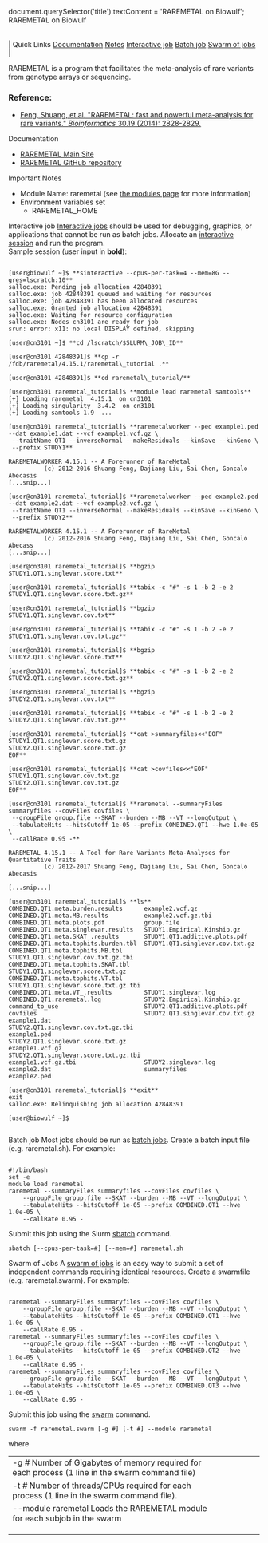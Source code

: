

document.querySelector('title').textContent = 'RAREMETAL on Biowulf';
RAREMETAL on Biowulf


|  |
| --- |
| 
Quick Links
[Documentation](#doc)
[Notes](#notes)
[Interactive job](#int) 
[Batch job](#sbatch) 
[Swarm of jobs](#swarm) 
 |



RAREMETAL is a program that facilitates the meta-analysis of rare variants from genotype arrays or sequencing.



### Reference:


* [Feng, Shuang, et al. "RAREMETAL: fast and powerful meta-analysis for rare variants." *Bioinformatics* 30.19 (2014): 2828-2829.](https://academic.oup.com/bioinformatics/article/30/19/2828/2422168)


Documentation
* [RAREMETAL Main Site](https://genome.sph.umich.edu/wiki/RAREMETAL)
* [RAREMETAL GitHub repository](https://github.com/statgen/raremetal)


Important Notes
* Module Name: raremetal (see [the modules page](/apps/modules.html) for more information)
 * Environment variables set 
	+ RAREMETAL\_HOME



Interactive job
[Interactive jobs](/docs/userguide.html#int) should be used for debugging, graphics, or applications that cannot be run as batch jobs.
Allocate an [interactive session](/docs/userguide.html#int) and run the program.   
Sample session (user input in **bold**):



```

[user@biowulf ~]$ **sinteractive --cpus-per-task=4 --mem=8G --gres=lscratch:10**
salloc.exe: Pending job allocation 42848391
salloc.exe: job 42848391 queued and waiting for resources
salloc.exe: job 42848391 has been allocated resources
salloc.exe: Granted job allocation 42848391
salloc.exe: Waiting for resource configuration
salloc.exe: Nodes cn3101 are ready for job
srun: error: x11: no local DISPLAY defined, skipping

[user@cn3101 ~]$ **cd /lscratch/$SLURM\_JOB\_ID**

[user@cn3101 42848391]$ **cp -r /fdb/raremetal/4.15.1/raremetal\_tutorial .**

[user@cn3101 42848391]$ **cd raremetal\_tutorial/**

[user@cn3101 raremetal_tutorial]$ **module load raremetal samtools**
[+] Loading raremetal  4.15.1  on cn3101
[+] Loading singularity  3.4.2  on cn3101
[+] Loading samtools 1.9  ...

[user@cn3101 raremetal_tutorial]$ **raremetalworker --ped example1.ped --dat example1.dat --vcf example1.vcf.gz \
 --traitName QT1 --inverseNormal --makeResiduals --kinSave --kinGeno \
 --prefix STUDY1**

RAREMETALWORKER 4.15.1 -- A Forerunner of RareMetal
          (c) 2012-2016 Shuang Feng, Dajiang Liu, Sai Chen, Goncalo Abecasis
[...snip...]

[user@cn3101 raremetal_tutorial]$ **raremetalworker --ped example2.ped --dat example2.dat --vcf example2.vcf.gz \
 --traitName QT1 --inverseNormal --makeResiduals --kinSave --kinGeno \
 --prefix STUDY2**

RAREMETALWORKER 4.15.1 -- A Forerunner of RareMetal
          (c) 2012-2016 Shuang Feng, Dajiang Liu, Sai Chen, Goncalo Abecass
[...snip...]

[user@cn3101 raremetal_tutorial]$ **bgzip STUDY1.QT1.singlevar.score.txt**

[user@cn3101 raremetal_tutorial]$ **tabix -c "#" -s 1 -b 2 -e 2 STUDY1.QT1.singlevar.score.txt.gz**

[user@cn3101 raremetal_tutorial]$ **bgzip STUDY1.QT1.singlevar.cov.txt**

[user@cn3101 raremetal_tutorial]$ **tabix -c "#" -s 1 -b 2 -e 2 STUDY1.QT1.singlevar.cov.txt.gz**

[user@cn3101 raremetal_tutorial]$ **bgzip STUDY2.QT1.singlevar.score.txt**

[user@cn3101 raremetal_tutorial]$ **tabix -c "#" -s 1 -b 2 -e 2 STUDY2.QT1.singlevar.score.txt.gz**

[user@cn3101 raremetal_tutorial]$ **bgzip STUDY2.QT1.singlevar.cov.txt**

[user@cn3101 raremetal_tutorial]$ **tabix -c "#" -s 1 -b 2 -e 2 STUDY2.QT1.singlevar.cov.txt.gz**

[user@cn3101 raremetal_tutorial]$ **cat >summaryfiles<<"EOF"
STUDY1.QT1.singlevar.score.txt.gz
STUDY2.QT1.singlevar.score.txt.gz
EOF**

[user@cn3101 raremetal_tutorial]$ **cat >covfiles<<"EOF"
STUDY1.QT1.singlevar.cov.txt.gz
STUDY2.QT1.singlevar.cov.txt.gz
EOF**

[user@cn3101 raremetal_tutorial]$ **raremetal --summaryFiles summaryfiles --covFiles covfiles \
 --groupFile group.file --SKAT --burden --MB --VT --longOutput \
 --tabulateHits --hitsCutoff 1e-05 --prefix COMBINED.QT1 --hwe 1.0e-05 \
 --callRate 0.95 -**

RAREMETAL 4.15.1 -- A Tool for Rare Variants Meta-Analyses for Quantitative Traits
          (c) 2012-2017 Shuang Feng, Dajiang Liu, Sai Chen, Goncalo Abecasis

[...snip...]

[user@cn3101 raremetal_tutorial]$ **ls**
COMBINED.QT1.meta.burden.results      example2.vcf.gz
COMBINED.QT1.meta.MB.results          example2.vcf.gz.tbi
COMBINED.QT1.meta.plots.pdf           group.file
COMBINED.QT1.meta.singlevar.results   STUDY1.Empirical.Kinship.gz
COMBINED.QT1.meta.SKAT_.results       STUDY1.QT1.additive.plots.pdf
COMBINED.QT1.meta.tophits.burden.tbl  STUDY1.QT1.singlevar.cov.txt.gz
COMBINED.QT1.meta.tophits.MB.tbl      STUDY1.QT1.singlevar.cov.txt.gz.tbi
COMBINED.QT1.meta.tophits.SKAT.tbl    STUDY1.QT1.singlevar.score.txt.gz
COMBINED.QT1.meta.tophits.VT.tbl      STUDY1.QT1.singlevar.score.txt.gz.tbi
COMBINED.QT1.meta.VT_.results         STUDY1.singlevar.log
COMBINED.QT1.raremetal.log            STUDY2.Empirical.Kinship.gz
command_to_use                        STUDY2.QT1.additive.plots.pdf
covfiles                              STUDY2.QT1.singlevar.cov.txt.gz
example1.dat                          STUDY2.QT1.singlevar.cov.txt.gz.tbi
example1.ped                          STUDY2.QT1.singlevar.score.txt.gz
example1.vcf.gz                       STUDY2.QT1.singlevar.score.txt.gz.tbi
example1.vcf.gz.tbi                   STUDY2.singlevar.log
example2.dat                          summaryfiles
example2.ped

[user@cn3101 raremetal_tutorial]$ **exit**
exit
salloc.exe: Relinquishing job allocation 42848391

[user@biowulf ~]$


```


Batch job
Most jobs should be run as [batch jobs](/docs/userguide.html#submit).
Create a batch input file (e.g. raremetal.sh). For example:



```

#!/bin/bash
set -e
module load raremetal
raremetal --summaryFiles summaryfiles --covFiles covfiles \
    --groupFile group.file --SKAT --burden --MB --VT --longOutput \
    --tabulateHits --hitsCutoff 1e-05 --prefix COMBINED.QT1 --hwe 1.0e-05 \
    --callRate 0.95 -

```

Submit this job using the Slurm [sbatch](/docs/userguide.html) command.



```
sbatch [--cpus-per-task=#] [--mem=#] raremetal.sh
```

Swarm of Jobs 
A [swarm of jobs](/apps/swarm.html) is an easy way to submit a set of independent commands requiring identical resources.
Create a swarmfile (e.g. raremetal.swarm). For example:



```

raremetal --summaryFiles summaryfiles --covFiles covfiles \
    --groupFile group.file --SKAT --burden --MB --VT --longOutput \
    --tabulateHits --hitsCutoff 1e-05 --prefix COMBINED.QT1 --hwe 1.0e-05 \
    --callRate 0.95 -
raremetal --summaryFiles summaryfiles --covFiles covfiles \
    --groupFile group.file --SKAT --burden --MB --VT --longOutput \
    --tabulateHits --hitsCutoff 1e-05 --prefix COMBINED.QT2 --hwe 1.0e-05 \
    --callRate 0.95 -
raremetal --summaryFiles summaryfiles --covFiles covfiles \
    --groupFile group.file --SKAT --burden --MB --VT --longOutput \
    --tabulateHits --hitsCutoff 1e-05 --prefix COMBINED.QT3 --hwe 1.0e-05 \
    --callRate 0.95 -

```

Submit this job using the [swarm](/apps/swarm.html) command.



```
swarm -f raremetal.swarm [-g #] [-t #] --module raremetal
```

where


|  |  |  |  |  |  |
| --- | --- | --- | --- | --- | --- |
| -g *#*  Number of Gigabytes of memory required for each process (1 line in the swarm command file)
 | -t *#* Number of threads/CPUs required for each process (1 line in the swarm command file).
 | --module raremetal Loads the RAREMETAL module for each subjob in the swarm 
 | |
 | |
 | |








